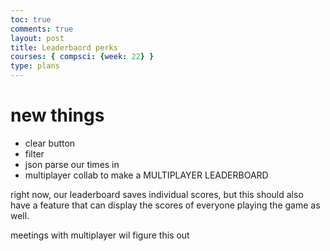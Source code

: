 ```yaml
---
toc: true
comments: true
layout: post
title: Leaderbaord perks
courses: { compsci: {week: 22} }
type: plans
---
```


# new things

- clear button
- filter
- json parse our times in
- multiplayer collab to make a MULTIPLAYER LEADERBOARD

right now, our leaderboard saves individual scores, but this should also have a feature that can display the scores of everyone playing the game as well.

meetings with multiplayer wil figure this out